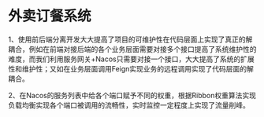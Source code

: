 # 外卖订餐系统
1、使用前后端分离开发大大提高了项目的可维护性在代码层面上实现了真正的解耦合，例如在前端对接后端的各个业务层面需要对接多个接口提高了系统维护性的难度，而我们利用服务网关+Nacos只需要对接一个接口，大大提高了系统的扩展性和维护性；又如在业务层面调用Feign实现业务的远程调用实现了代码层面的解耦合。

2、在Nacos的服务列表中给各个端口赋予不同的权重，根据Ribbon权重算法实现负载均衡实现各个端口被调用的流畅性，实时监控一定程度上实现了流量削峰。
